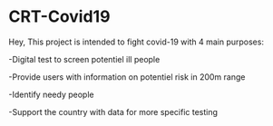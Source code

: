 # CRT-Covid19
Hey, This project is intended to fight covid-19 with 4 main purposes:

-Digital test to screen potentiel ill people

-Provide users with information on potentiel risk in 200m range

-Identify needy people

-Support the country with data for more specific testing

